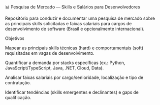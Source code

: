 📊 Pesquisa de Mercado — Skills e Salários para Desenvolvedores

Repositório para conduzir e documentar uma pesquisa de mercado sobre as principais skills solicitadas e faixas salariais para cargos de desenvolvimento de software (Brasil e opcionalmente internacional).

Objetivos

Mapear as principais skills técnicas (hard) e comportamentais (soft) requisitadas em vagas de desenvolvimento.

Quantificar a demanda por stacks específicas (ex.: Python, JavaScript/TypeScript, Java, .NET, Cloud, Data).

Analisar faixas salariais por cargo/senioridade, localização e tipo de contratação.

Identificar tendências (skills emergentes e declinantes) e gaps de qualificação.
